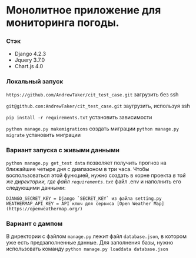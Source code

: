 # Монолитное приложение для мониторинга погоды.
### Стэк
- Django 4.2.3
- Jquery 3.7.0
- Chart.js 4.0
### Локальный запуск
`https://github.com/AndrewTaker/cit_test_case.git` загрузить без ssh

`git@github.com:AndrewTaker/cit_test_case.git` заугрузить, используя ssh

`pip install -r requirements.txt` установить зависимости

`python manage.py makemigrations` создать миграции
`python manage.py migrate` установить миграции

### Вариант запуска с живыми данными
`python manage.py get_test data` позволяет получить прогноз на ближайшие четыре дня с диапазоном в три часа. Чтобы воспользоваться этой функцией, нужно создать в корне проекта _в той же директории, где файл `requirements.txt`_ файл .env и наполнить его следующими данными:
```
DJANGO_SECRET_KEY = Django `SECRET_KEY` из файла setting.py
WEATHERMAP_API_KEY = API ключ для сервиса [Open Weather Map](https://openweathermap.org/)
```
### Вариант с дампом
В директории с файлом `manage.py` лежит файл `database.json`, в котором уже есть предзаполненные данные.
Для заполнения базы, нужно использовать команду `python manage.py loaddata database.json`
